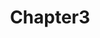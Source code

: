 ---
layout: posts_by_category
categories: chapter3
title: Chapter3
permalink: /category/chapter3
---